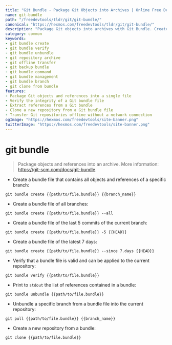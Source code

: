 ```yaml
---
title: "Git Bundle - Package Git Objects into Archives | Online Free DevTools by Hexmos"
name: git-bundle
path: "/freedevtools/tldr/git/git-bundle/"
canonical: "https://hexmos.com/freedevtools/tldr/git/git-bundle/"
description: "Package Git objects into archives with Git Bundle. Create, verify, and unbundle Git repositories for offline transfer and backup. Free online tool, no registration required."
category: common
keywords:
- git bundle create
- git bundle verify
- git bundle unbundle
- git repository archive
- git offline transfer
- git backup bundle
- git bundle command
- git bundle management
- git bundle branch
- git clone from bundle
features:
- Package Git objects and references into a single file
- Verify the integrity of a Git bundle file
- Extract references from a Git bundle
- Clone a new repository from a Git bundle file
- Transfer Git repositories offline without a network connection
ogImage: "https://hexmos.com/freedevtools/site-banner.png"
twitterImage: "https://hexmos.com/freedevtools/site-banner.png"
---
```


# git bundle

> Package objects and references into an archive.
> More information: <https://git-scm.com/docs/git-bundle>.

- Create a bundle file that contains all objects and references of a specific branch:

`git bundle create {{path/to/file.bundle}} {{branch_name}}`

- Create a bundle file of all branches:

`git bundle create {{path/to/file.bundle}} --all`

- Create a bundle file of the last 5 commits of the current branch:

`git bundle create {{path/to/file.bundle}} -5 {{HEAD}}`

- Create a bundle file of the latest 7 days:

`git bundle create {{path/to/file.bundle}} --since 7.days {{HEAD}}`

- Verify that a bundle file is valid and can be applied to the current repository:

`git bundle verify {{path/to/file.bundle}}`

- Print to `stdout` the list of references contained in a bundle:

`git bundle unbundle {{path/to/file.bundle}}`

- Unbundle a specific branch from a bundle file into the current repository:

`git pull {{path/to/file.bundle}} {{branch_name}}`

- Create a new repository from a bundle:

`git clone {{path/to/file.bundle}}`
